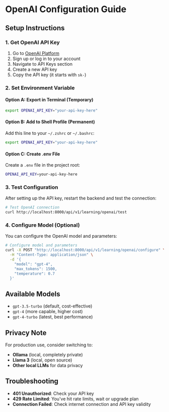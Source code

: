 # OpenAI Configuration Guide

## Setup Instructions

### 1. Get OpenAI API Key
1. Go to [OpenAI Platform](https://platform.openai.com/)
2. Sign up or log in to your account
3. Navigate to API Keys section
4. Create a new API key
5. Copy the API key (it starts with `sk-`)

### 2. Set Environment Variable

#### Option A: Export in Terminal (Temporary)
```bash
export OPENAI_API_KEY="your-api-key-here"
```

#### Option B: Add to Shell Profile (Permanent)
Add this line to your `~/.zshrc` or `~/.bashrc`:
```bash
export OPENAI_API_KEY="your-api-key-here"
```

#### Option C: Create .env File
Create a `.env` file in the project root:
```bash
OPENAI_API_KEY=your-api-key-here
```

### 3. Test Configuration
After setting up the API key, restart the backend and test the connection:

```bash
# Test OpenAI connection
curl http://localhost:8000/api/v1/learning/openai/test
```

### 4. Configure Model (Optional)
You can configure the OpenAI model and parameters:

```bash
# Configure model and parameters
curl -X POST "http://localhost:8000/api/v1/learning/openai/configure" \
  -H "Content-Type: application/json" \
  -d '{
    "model": "gpt-4",
    "max_tokens": 1500,
    "temperature": 0.7
  }'
```

## Available Models
- `gpt-3.5-turbo` (default, cost-effective)
- `gpt-4` (more capable, higher cost)
- `gpt-4-turbo` (latest, best performance)

## Privacy Note
For production use, consider switching to:
- **Ollama** (local, completely private)
- **Llama 3** (local, open source)
- **Other local LLMs** for data privacy

## Troubleshooting
- **401 Unauthorized**: Check your API key
- **429 Rate Limited**: You've hit rate limits, wait or upgrade plan
- **Connection Failed**: Check internet connection and API key validity

